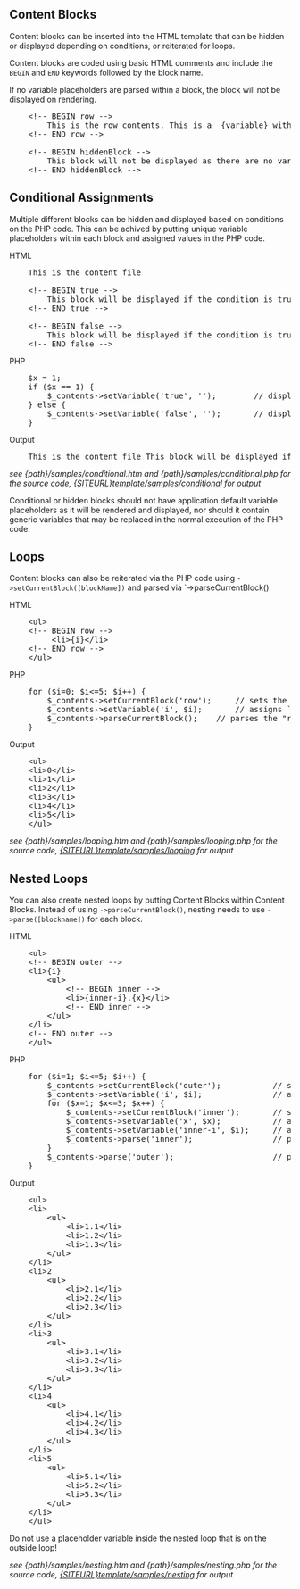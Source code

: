 Content Blocks
---

Content blocks can be inserted into the HTML template that can be hidden or displayed depending on conditions, or reiterated for loops.

Content blocks are coded using basic HTML comments and include the `BEGIN` and `END` keywords followed by the block name.

If no variable placeholders are parsed within a block, the block will not be displayed on rendering.

<pre>
	&lt;!-- BEGIN row -->
		This is the row contents. This is a  &#123;variable} within the block.
	&lt;!-- END row -->

	&lt;!-- BEGIN hiddenBlock -->
		This block will not be displayed as there are no variable placeholders to parse.
	&lt;!-- END hiddenBlock -->
</pre>

Conditional Assignments
---

Multiple different blocks can be hidden and displayed based on conditions on the PHP code. This can be achived by putting unique variable placeholders within each block and assigned values in the PHP code.

HTML
<pre>
	This is the content file

	&lt;!-- BEGIN true -->
		This block will be displayed if the condition is true. &#123;true}
	&lt;!-- END true -->

	&lt;!-- BEGIN false -->
		This block will be displayed if the condition is true. &#123;false}
	&lt;!-- END false -->
</pre>

PHP
<pre>
	$x = 1;
	if ($x == 1) {
		$_contents->setVariable('true', '');		// display "true" block
	} else {
		$_contents->setVariable('false', '');		// display "false" block
	}
</pre>

Output
<pre>
	This is the content file This block will be displayed if the condition is true.
</pre>

*see {path}/samples/conditional.htm and {path}/samples/conditional.php for the source code, <a target="_blank" href="{SITEURL}template/samples/conditional">{SITEURL}template/samples/conditional</a> for output*

Conditional or hidden blocks should not have application default variable placeholders as it will be rendered and displayed, nor should it contain generic variables that may be replaced in the normal execution of the PHP code.

Loops
---

Content blocks can also be reiterated via the PHP code using `->setCurrentBlock([blockName])` and parsed via `->parseCurrentBlock()

HTML
<pre>
	&lt;ul>
	&lt;!-- BEGIN row -->
		 &lt;li>&#123;i}&lt;/li> <!-- this variable will be incremented -->
	&lt;!-- END row -->
	&lt;/ul>
</pre>

PHP
<pre>
	for ($i=0; $i<=5; $i++) {
		$_contents->setCurrentBlock('row');		// sets the "row" block to be reiterated
		$_contents->setVariable('i', $i);		// assigns `$x` to the current block variable
		$_contents->parseCurrentBlock();	// parses the "row" block on each iteration
	}
</pre>

Output
<pre>
	&lt;ul>
	&lt;li>0&lt;/li>
	&lt;li>1&lt;/li>
	&lt;li>2&lt;/li>
	&lt;li>3&lt;/li>
	&lt;li>4&lt;/li>
	&lt;li>5&lt;/li>
	&lt;/ul>
</pre>

*see {path}/samples/looping.htm and {path}/samples/looping.php for the source code, <a target="_blank" href="{SITEURL}template/samples/looping">{SITEURL}template/samples/looping</a> for output*

Nested Loops
---

You can also create nested loops by putting Content Blocks within Content Blocks. Instead of using `->parseCurrentBlock()`, nesting needs to use `->parse([blockname])` for each block.

HTML
<pre>
	&lt;ul>
	&lt;!-- BEGIN outer -->
    &lt;li>&#123;i}
		&lt;ul>
			&lt;!-- BEGIN inner -->
			&lt;li>&#123;inner-i}.&#123;x}&lt;/li>
			&lt;!-- END inner -->
        &lt;/ul>
    &lt;/li>
	&lt;!-- END outer -->
	&lt;/ul>
</pre>

PHP
<pre>
	for ($i=1; $i<=5; $i++) {
		$_contents->setCurrentBlock('outer');			// sets the "outer" block to be reiterated
		$_contents->setVariable('i', $i);				// assigns `$i` to {i} placeholder
		for ($x=1; $x<=3; $x++) {
			$_contents->setCurrentBlock('inner');		// sets the "inner" block to be reiterated
			$_contents->setVariable('x', $x);			// assigns `$x` to {x} placeholder
			$_contents->setVariable('inner-i', $i);		// assigns `$i` to {inner-i} placeholder
			$_contents->parse('inner');					// parses the "inner" block on each iteration
		}
		$_contents->parse('outer');						// parses the "outer" block on each iteration
	}
</pre>

Output
<pre>
	&lt;ul>
    &lt;li>
		&lt;ul>
			&lt;li>1.1&lt;/li>
			&lt;li>1.2&lt;/li>
			&lt;li>1.3&lt;/li>
        &lt;/ul>
    &lt;/li>
    &lt;li>2
		&lt;ul>
			&lt;li>2.1&lt;/li>
			&lt;li>2.2&lt;/li>
			&lt;li>2.3&lt;/li>
        &lt;/ul>
    &lt;/li>
    &lt;li>3
		&lt;ul>
			&lt;li>3.1&lt;/li>
			&lt;li>3.2&lt;/li>
			&lt;li>3.3&lt;/li>
        &lt;/ul>
    &lt;/li>
    &lt;li>4
		&lt;ul>
			&lt;li>4.1&lt;/li>
			&lt;li>4.2&lt;/li>
			&lt;li>4.3&lt;/li>
        &lt;/ul>
    &lt;/li>
    &lt;li>5
		&lt;ul>
			&lt;li>5.1&lt;/li>
			&lt;li>5.2&lt;/li>
			&lt;li>5.3&lt;/li>
        &lt;/ul>
    &lt;/li>
	&lt;/ul>
</pre>

Do not use a placeholder variable inside the nested loop that is on the outside loop!

*see {path}/samples/nesting.htm and {path}/samples/nesting.php for the source code, <a target="_blank" href="{SITEURL}template/samples/nesting">{SITEURL}template/samples/nesting</a> for output*
